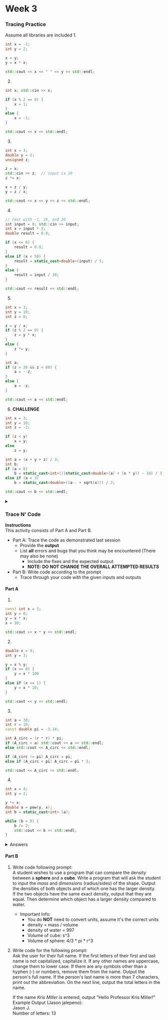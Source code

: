 # Week 3

### Tracing Practice
Assume all libraries are included
1.
```c++
int x = -1;
int y = 2;

x = y;
y = x * x;

std::cout << x << " " << y << std::endl;
```
2.
```c++
int x; std::cin >> x;

if (x % 2 == 0) {
    x = 1;
}
else {
    x = -1;
}

std::cout << x << std::endl;
```
3.
```c++
int x = 3;
double y = 2;
unsigned z;

z = x;
std::cin >> z;  // input is 10
z *= x;

x = z / y;
y = z / x;

std::cout << x << y << z << std::endl;
```
4.
```c++
// test with -1, 16, and 20
int input = 0; std::cin >> input;
int x = input * 3;
double result = 0.0;

if (x <= 0) {
    result = 0.0;
}
else if (x < 50) {
    result = static_cast<double>(input) / 5;
}
else {
    result = input / 10;
}

std::cout << result << std::endl;
```
5.
```c++
int x = 3;
int y = 10;
int z = 0;

z = y / x;
if (z % 2 == 0) {
    z = y * x;
}
else {
    z *= y;
}

int a;
if (z > 20 && z < 60) {
    a = --z;
}
else {
    a = -z;
}

std::cout << a << std::endl;
```
6. **CHALLENGE**
```c++
int x = 3;
int y = 10;
int z = -2;

if (z < y) 
    x = y;
else 
    z = y;

int a = (x + y + z) / 3;
int b;
if (a > 8)
    b = static_cast<int>(((static_cast<double>(a) + (x * y)) - 10) / 3) % 7;
else if (a < 3) 
    b = static_cast<double>((a-- + sqrt(x))) / 2;

std::cout << b << std::endl;
```
<details>
    <summary>
    </summary>
</details>

### Trace N' Code
<b>Instructions</b>  
This activity consists of Part A and Part B.
* Part A: Trace the code as demonstrated last session
    * Provide the **output**
    * List **all** errors and bugs that you think may be encountered (There may also be none)
      * Include the fixes and the expected output
      * **NOTE: DO NOT CHANGE THE OVERALL ATTEMPTED RESULTS**
* Part B: Write code according to the prompt
    * Trace through your code with the given inputs and outputs

#### Part A
1)
```c++
const int x = 3;
int y = 0;
y = x * x;
x = 10;

std::cout << x * y << std::endl;
```

2)
```c++
double x = 9;
int y = 3;

y = x % y;
if (x == 0) {
    y = x * 100
}
else if (x == 1) {
    y = x * 10;
}

std::cout << y << std::endl;
```

3)
```c++
int a = 30;
int r = 10;
const double pi = -3.14;

int A_circ = (r * r) * pi;
if (A_circ < a) std::cout << a << std::endl;
else std::cout << A_circ << std::endl;

if (A_circ != pi) A_circ = pi;
else if (A_circ < pi) A_circ = pi * 3;

std::cout << A_circ << std::endl;
```

4)
```c++
int x = 4;
int y = 2;

y *= x;
double a = pow(y, x);
int b = static_cast<int> (a);

while (b > 0) {
    b /= 2;
    std::cout << b << std::endl;
}
```

<details>
    <summary>Answers</summary>

</details>

#### Part B

1) Write code following prompt:  
   A student wishes to use a program that can compare the density between a **sphere** and a **cube**.
   Write a program that will ask the student to input the *mass* and *dimensions* (radius/sides) of the shape.
   Output the densities of both objects and of which one has the larger density.  
   If the two objects have the same exact density, output that they are equal.
   Then determine which object has a larger density compared to water.
   * Important Info:
      * You do **NOT** need to convert units, assume it's the correct units
      * density = mass / volume
      * density of water = 997
      * Volume of cube: s^3
      * Volume of sphere: 4/3 * pi * r^3
2) Write code for the following prompt:  
   Ask the user for their full name.
   If the first letters of their first and last name is not capitalized, capitalize it.
   If any other names are uppercase, change them to lower case.
   If there are any symbols other than a hyphen (-) or numbers, remove them from the name.
   Output the person's full name. If the person's last name is more than 7 characters, print out the abbreviation.
   On the next line, output the total letters in the name.  
   
   If the name *Kris Miller* is entered, output "Hello Professor Kris Miller!"  
  Example Output (Jason jalepeno):  
  Jason J.  
  Number of letters: 13   